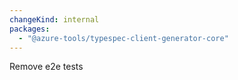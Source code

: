 ```yaml
---
changeKind: internal
packages:
  - "@azure-tools/typespec-client-generator-core"
---
```


Remove e2e tests

